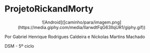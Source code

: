 # ProjetoRickandMorty

<div style="text-align: center;">
  ![Android]([caminho/para/imagem.png](https://media.giphy.com/media/llarwdtFqG63IlqUR1/giphy.gif))
</div>


Por Gabriel Henrique Rodrigues Caldeira e Nickolas Martins Machado

DSM - 5º ciclo
